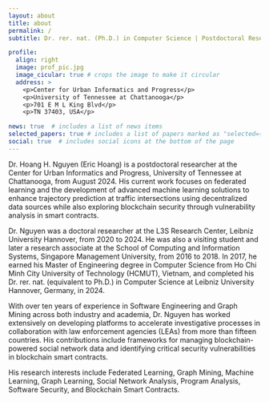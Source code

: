 ```yaml
---
layout: about
title: about
permalink: /
subtitle: Dr. rer. nat. (Ph.D.) in Computer Science | Postdoctoral Researcher in Graph Machine Learning, Blockchain Security & Transportation at <a href='https://www.utc.edu/research/center-urban-informatics-and-progress'>Center for Urban Informatics and Progress, University of Tennessee at Chattanooga</a>.

profile:
  align: right
  image: prof_pic.jpg
  image_cicular: true # crops the image to make it circular
  address: >
    <p>Center for Urban Informatics and Progress</p>
    <p>University of Tennessee at Chattanooga</p>
    <p>701 E M L King Blvd</p>
    <p>TN 37403, USA</p>

news: true  # includes a list of news items
selected_papers: true # includes a list of papers marked as "selected={true}"
social: true  # includes social icons at the bottom of the page
---
```


Dr. Hoang H. Nguyen (Eric Hoang) is a postdoctoral researcher at the Center for Urban Informatics and Progress, University of Tennessee at Chattanooga, from August 2024. His current work focuses on federated learning and the development of advanced machine learning solutions to enhance trajectory prediction at traffic intersections using decentralized data sources while also exploring blockchain security through vulnerability analysis in smart contracts.

Dr. Nguyen was a doctoral researcher at the L3S Research Center, Leibniz University Hannover, from 2020 to 2024. He was also a visiting student and later a research associate at the School of Computing and Information Systems, Singapore Management University, from 2016 to 2018. In 2017, he earned his Master of Engineering degree in Computer Science from Ho Chi Minh City University of Technology (HCMUT), Vietnam, and completed his Dr. rer. nat. (equivalent to Ph.D.) in Computer Science at Leibniz University Hannover, Germany, in 2024.

With over ten years of experience in Software Engineering and Graph Mining across both industry and academia, Dr. Nguyen has worked extensively on developing platforms to accelerate investigative processes in collaboration with law enforcement agencies (LEAs) from more than fifteen countries. His contributions include frameworks for managing blockchain-powered social network data and identifying critical security vulnerabilities in blockchain smart contracts.

His research interests include Federated Learning, Graph Mining, Machine Learning, Graph Learning, Social Network Analysis, Program Analysis, Software Security, and Blockchain Smart Contracts.
